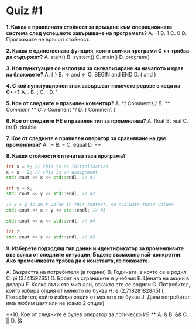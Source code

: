 # Quiz #1 

**1.  Каква е правилната стойност за връщане към операционната система след успешното завършване на програмата?**
A. -1 
B. 1 
C. 0 
D. Програмите не връщат стойност.

**2. Каква е единствената функция, която всички програми C ++ трябва да съдържат?**
A. start()
B. system() 
C. main() 
D. program()

**3. Коя пунктуация се използва за сигнализиране на началото и края на блоковете?**
A. { } 
B. -> and <- 
C. BEGIN and END 
D. ( and ) 

**4. С кой пунктуационен знак завършват повечето редове в кода на C++?**
A. . 
B. ; 
C. : 
D. ' 

**5. Кое от следните е правилен коментар?**
A. */ Comments */
B. ** Comment **
C. /* Comment */
D. { Comment }

**6. Кое от следните НЕ е правилен тип за променлива?**
A. float
B. real
C. int
D. double

**7. Кое от следните е правилен оператор за сравняване на две променливи?**
A. :=
B. =
C. equal
D. ==

**8. Какви стойности отпечатва тази програма?**
```c++
int x = 5; // this is an initialization
x = x - 2; // this is an assignment
std::cout << x << std::endl; // #1
 
int y = x;
std::cout << y << std::endl; // #2
 
// x + y is an r-value in this context, so evaluate their values
std::cout << x + y << std::endl; // #3
 
std::cout << x << std::endl; // #4
 
int z;
std::cout << z << std::endl; // #5
```

**9. Изберете подходящ тип данни и идентификатор за променливите във всяка от следните ситуации. Бъдете възможно най-конкретни. Ако променливата трябва да е константа, го покажете.**

A. Възрастта на потребителя (в години)
B. Годината, в която се е родил
C. pi (3.14159265)
D. Броят на страниците в учебник
E. Цената на акции в долари 
F. Колко пъти сте мигнали, откакто сте се родили
G. Потребител, който избира опция от менюто по буква
H. е (2,71828182845)
I. Потребител, който избира опция от менюто по буква
J. Дали потребител има любим цвят или не (само 2 опции)

**10. Кое от следните е булев оператор за логическo И? **
A. &
B. &&
C. ||
D. |&
